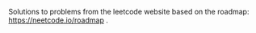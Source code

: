 Solutions to problems from the leetcode website based on the roadmap: https://neetcode.io/roadmap .

